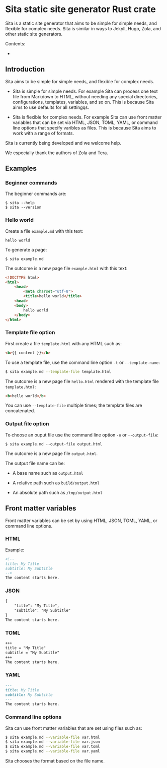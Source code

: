 # Sita static site generator Rust crate

Sita is a static site generator that aims to be simple for simple needs, and flexible for complex needs. Sita is similar in ways to Jekyll, Hugo, Zola, and other static site generators.

Contents:

* [](#)


## Introduction


Sita aims to be simple for simple needs, and flexible for complex needs. 

* Sita is simple for simple needs. For example Sita can process one text file
  from Markdown to HTML, without needing any special directories,
  configurations, templates, variables, and so on. This is because Sita aims to
  use defaults for all settingqs.

* Sita is flexible for complex needs. For example Sita can use front matter
  variables that can be set via HTML, JSON, TOML, YAML, or command line options
  that specify varibles as files. This is because Sita aims to work with a range
  of formats.

Sita is currently being developed and we welcome help.

We especially thank the authors of Zola and Tera.


## Examples


### Beginner commands

The beginner commands are:

```
$ sita --help
$ sita --version
```


### Hello world

Create a file `example.md` with this text:

```
hello world
```

To generate a page:

```
$ sita example.md
```

The outcome is a new page file `example.html` with this text:

```html
<!DOCTYPE html>
<html>
    <head>
        <meta charset="utf-8">
        <title>hello world</title>
    <head>
    <body>
        hello world
    </body>
</html>
```


### Template file option

First create a file `template.html` with any HTML such as:

```html
<b>{{ content }}</b>
```

To use a template file, use the command line option `-t` or `--template-name`:

```sh
$ sita example.md --template-file template.html
```

The outcome is a new page file `hello.html` rendered with the template file `template.html`:

```html
<b>hello world</b>
```

You can use `--template-file` multiple times; the template files are concatenated.


### Output file option

To choose an ouput file use the command line option `-o` or `--output-file`:

```
$ sita example.md --output-file output.html
```

The outcome is a new page file `output.html`.

The output file name can be:

  * A base name such as `output.html`

  * A relative path such as `build/output.html` 

  * An absolute path such as `/tmp/output.html`


## Front matter variables

Front matter variables can be set by using HTML, JSON, TOML, YAML, or command line options.


### HTML

Example:

```md
<!--
title: My Title
subtitle: My Subtitle
-->
The content starts here.
```


### JSON

```md
{
    "title": "My Title",
    "subtitle": "My Subtitle"
}
The content starts here.
```


### TOML

```md
+++
title = "My Title"
subtitle = "My Subtitle"
+++
The content starts here.
```


### YAML

```md
---
title: My Title
subtitle: My Subtitle
---
The content starts here.
```


### Command line options

Sita can use front matter variables that are set using files such as:

```sh
$ sita example.md --variable-file var.html
$ sita example.md --variable-file var.json
$ sita example.md --variable-file var.toml
$ sita example.md --variable-file var.yaml
```

Sita chooses the format based on the file name.
